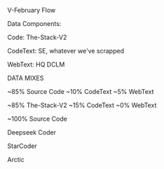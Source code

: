 V-February Flow

Data Components:

Code:
The-Stack-V2

CodeText:
SE, whatever we've scrapped

WebText:
HQ DCLM

DATA MIXES

~85% Source Code
~10% CodeText
~5% WebText

~85% The-Stack-V2
~15% CodeText
~0% WebText

~100% Source Code

Deepseek Coder

StarCoder

Arctic